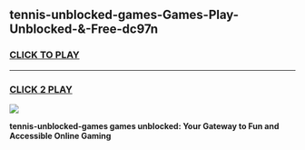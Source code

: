 
## tennis-unblocked-games-Games-Play-Unblocked-&-Free-dc97n
<h3>
<a href="https://premium76.site?title=tennis-unblocked-games&ref=24A">CLICK TO PLAY</a></h3>
<hr>

<h3>
<a href="https://premium76.site?title=tennis-unblocked-games&ref=24A">CLICK 2 PLAY</a>
  
</h3>

<a href="https://premium76.site?title=tennis-unblocked-games&ref=24A"><img src="https://clearcache.store/games.png"></a>


**tennis-unblocked-games games unblocked: Your Gateway to Fun and Accessible Online Gaming**
